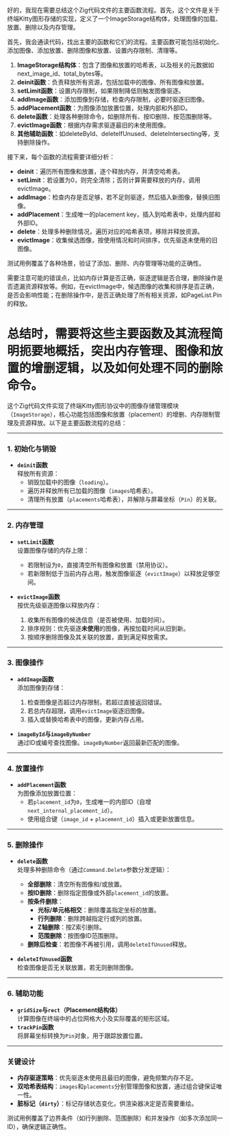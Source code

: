 好的，我现在需要总结这个Zig代码文件的主要函数流程。首先，这个文件是关于终端Kitty图形存储的实现，定义了一个ImageStorage结构体，处理图像的加载、放置、删除以及内存管理。

首先，我会通读代码，找出主要的函数和它们的流程。主要函数可能包括初始化、添加图像、添加放置、删除图像和放置、设置内存限制、清理等。

1. **ImageStorage结构体**：包含了图像和放置的哈希表，以及相关的元数据如next_image_id、total_bytes等。
2. **deinit函数**：负责释放所有资源，包括加载中的图像、所有图像和放置。
3. **setLimit函数**：设置内存限制，如果限制降低则触发图像驱逐。
4. **addImage函数**：添加图像到存储，检查内存限制，必要时驱逐旧图像。
5. **addPlacement函数**：为图像添加放置位置，处理内部和外部ID。
6. **delete函数**：处理各种删除命令，如删除所有、按ID删除、按范围删除等。
7. **evictImage函数**：根据内存需求驱逐最旧的未使用图像。
8. **其他辅助函数**：如deleteById、deleteIfUnused、deleteIntersecting等，支持删除操作。

接下来，每个函数的流程需要详细分析：

- **deinit**：遍历所有图像和放置，逐个释放内存，并清空哈希表。
- **setLimit**：若设置为0，则完全清除；否则计算需要释放的内存，调用evictImage。
- **addImage**：检查内存是否足够，若不足则驱逐，然后插入新图像，替换旧图像。
- **addPlacement**：生成唯一的placement key，插入到哈希表中，处理内部和外部ID。
- **delete**：处理多种删除情况，遍历对应的哈希表项，移除并释放资源。
- **evictImage**：收集候选图像，按使用情况和时间排序，优先驱逐未使用的旧图像。

测试用例覆盖了各种场景，验证了添加、删除、内存管理等功能的正确性。

需要注意可能的错误点，比如内存计算是否正确，驱逐逻辑是否合理，删除操作是否遗漏资源释放等。例如，在evictImage中，候选图像的收集和排序是否正确，是否会影响性能；在删除操作中，是否正确处理了所有相关资源，如PageList.Pin的释放。

总结时，需要将这些主要函数及其流程简明扼要地概括，突出内存管理、图像和放置的增删逻辑，以及如何处理不同的删除命令。
================================================
这个Zig代码文件实现了终端Kitty图形协议中的图像存储管理模块（`ImageStorage`），核心功能包括图像和放置（placement）的增删、内存限制管理及资源释放。以下是主要函数流程的总结：

---

### 1. **初始化与销毁**
- **`deinit`函数**  
  释放所有资源：  
  - 销毁加载中的图像（`loading`）。  
  - 遍历并释放所有已加载的图像（`images`哈希表）。  
  - 清理所有放置（`placements`哈希表），并解除与屏幕坐标（`Pin`）的关联。  

---

### 2. **内存管理**
- **`setLimit`函数**  
  设置图像存储的内存上限：  
  - 若限制设为`0`，直接清空所有图像和放置（禁用协议）。  
  - 若新限制低于当前内存占用，触发图像驱逐（`evictImage`）以释放足够空间。  

- **`evictImage`函数**  
  按优先级驱逐图像以释放内存：  
  1. 收集所有图像的候选信息（是否被使用、加载时间）。  
  2. 排序规则：优先驱逐**未使用**的图像，再按加载时间从旧到新。  
  3. 按顺序删除图像及其关联的放置，直到满足释放需求。

---

### 3. **图像操作**
- **`addImage`函数**  
  添加图像到存储：  
  1. 检查图像是否超过内存限制，若超过直接返回错误。  
  2. 若总内存超限，调用`evictImage`驱逐旧图像。  
  3. 插入或替换哈希表中的图像，更新内存占用。  

- **`imageById`与`imageByNumber`**  
  通过ID或编号查找图像。`imageByNumber`返回最新匹配的图像。

---

### 4. **放置操作**
- **`addPlacement`函数**  
  为图像添加放置位置：  
  - 若`placement_id`为`0`，生成唯一的内部ID（自增`next_internal_placement_id`）。  
  - 使用组合键（`image_id` + `placement_id`）插入或更新放置信息。

---

### 5. **删除操作**
- **`delete`函数**  
  处理多种删除命令（通过`Command.Delete`参数分发逻辑）：  
  - **全部删除**：清空所有图像和/或放置。  
  - **按ID删除**：删除指定图像或外部`placement_id`的放置。  
  - **按条件删除**：  
    - **光标/单元格相交**：删除覆盖指定坐标的放置。  
    - **行列删除**：删除跨越指定行或列的放置。  
    - **Z轴删除**：按Z索引删除。  
    - **范围删除**：按图像ID范围删除。  
  - **删除后检查**：若图像不再被引用，调用`deleteIfUnused`释放。

- **`deleteIfUnused`函数**  
  检查图像是否无关联放置，若无则删除图像。

---

### 6. **辅助功能**
- **`gridSize`与`rect`（Placement结构体）**  
  计算图像在终端中的占位网格大小及实际覆盖的矩形区域。  
- **`trackPin`函数**  
  将屏幕坐标转换为`Pin`对象，用于跟踪放置位置。

---

### 关键设计
- **内存驱逐策略**：优先驱逐未使用且最旧的图像，避免频繁内存不足。  
- **双哈希表结构**：`images`和`placements`分别管理图像和放置，通过组合键保证唯一性。  
- **脏标记（`dirty`）**：标记存储状态变化，供渲染器决定是否需要重绘。

测试用例覆盖了边界条件（如行列删除、范围删除）和并发操作（如多次添加同一ID），确保逻辑正确性。